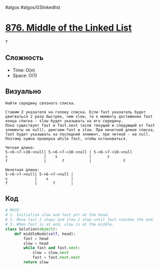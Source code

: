 #algos
#algos/03linkedlist

# [876. Middle of the Linked List](https://leetcode.com/problems/middle-of-the-linked-list/)
?
## Сложность
* Time: O(n)
* Space: O(1)
## Визуально
```
Найти середину связного списка.

Ставим 2 указателя на голову списка. Если fast указатель будет двигваться 2 раза быстрее, чем slow, то к моменту достижения fast конца списка - slow будет указывать на его середину.
Пока существует fast и fast.next (если текущий и следующий от fast элементы не null), двигаем fast и slow. При нечетной длине списка, fast будет указывать на последний элемент, при четной - на null. Поэтому нужна проверка while fast, чтобы остановиться.

Четная длина:
5->6->7->10->null| 5->6->7->10->null | 5->6->7->10->null
s                |    s              |       s
f                |       f           |              f

Нечетная длина:
5->6->7->null| 5->6->7->null |
s            |    s          |
f            |       f       |
```
## Код
```python
# MVCD:
# 1. Initialize slow and fast ptr at the head.
# 2. Move fast 2 steps and slow 1 step until fast reaches the end.
# 3. When fast is at end, slow is at the middle.
class Solution(object):
    def middleNode(self, head):
        fast = head
        slow = head
        while fast and fast.next:
			slow = slow.next
            fast = fast.next.next
        return slow
```
<!--SR:!2025-07-04,3,250-->